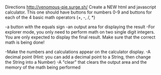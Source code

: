 Directions
http://venomous-pie.surge.sh/
Create a NEW html and javascript calculator. This one should have
buttons for numbers 0-9 and buttons for each of the 4 basic math operators (+, -, /, *)

-a button with the equals sign
-an output area for displaying the result
-For explorer mode, you only need to perform math on two single digit integers. You are only expected to display the final result. Make sure that the correct math is being done!

-Make the numbers and calculations appear on the calculator display.
-A decimal point (Hint: you can add a decimal point to a String, then change the String into a Number)
-A "clear" that clears the output area and the memory of the math being performed
